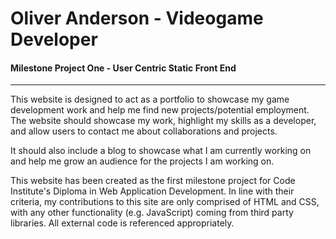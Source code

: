 Oliver Anderson - Videogame Developer
======

#### Milestone Project One - User Centric Static Front End

------

This website is designed to act as a portfolio to showcase my game development work and help me find new projects/potential employment. The website should showcase my work, highlight my skills as a developer, and allow users to contact me about collaborations and projects. 

It should also include a blog to showcase what I am currently working on and help me grow an audience for the projects I am working on.

This website has been created as the first milestone project for Code Institute's  Diploma in Web Application Development. In line with their criteria, my contributions to this site are only comprised of HTML and CSS, with any other functionality (e.g. JavaScript) coming from third party libraries. All external code is referenced appropriately. 

